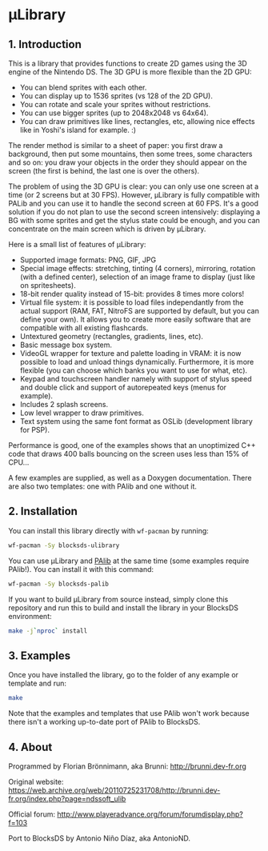 # µLibrary

## 1. Introduction

This is a library that provides functions to create 2D games using the 3D engine
of the Nintendo DS. The 3D GPU is more flexible than the 2D GPU:

- You can blend sprites with each other.
- You can display up to 1536 sprites (vs 128 of the 2D GPU).
- You can rotate and scale your sprites without restrictions.
- You can use bigger sprites (up to 2048x2048 vs 64x64).
- You can draw primitives like lines, rectangles, etc, allowing nice effects
  like in Yoshi's island for example. :)

The render method is similar to a sheet of paper: you first draw a background,
then put some mountains, then some trees, some characters and so on: you draw
your objects in the order they should appear on the screen (the first is behind,
the last one is over the others).

The problem of using the 3D GPU is clear: you can only use one screen at a time
(or 2 screens but at 30 FPS). However, µLibrary is fully compatible with PALib
and you can use it to handle the second screen at 60 FPS. It's a good solution
if you do not plan to use the second screen intensively: displaying a BG with
some sprites and get the stylus state could be enough, and you can concentrate
on the main screen which is driven by µLibrary.

Here is a small list of features of µLibrary:

- Supported image formats: PNG, GIF, JPG
- Special image effects: stretching, tinting (4 corners), mirroring, rotation
  (with a defined center), selection of an image frame to display (just like on
  spritesheets).
- 18-bit render quality instead of 15-bit: provides 8 times more colors!
- Virtual file system: it is possible to load files independantly from the
  actual support (RAM, FAT, NitroFS are supported by default, but you can define
  your own). It allows you to create more easily software that are compatible
  with all existing flashcards.
- Untextured geometry (rectangles, gradients, lines, etc).
- Basic message box system.
- VideoGL wrapper for texture and palette loading in VRAM: it is now possible to
  load and unload things dynamically. Furthermore, it is more flexible (you can
  choose which banks you want to use for what, etc).
- Keypad and touchscreen handler namely with support of stylus speed and double
  click and support of autorepeated keys (menus for example).
- Includes 2 splash screens.
- Low level wrapper to draw primitives.
- Text system using the same font format as OSLib (development library for PSP).

Performance is good, one of the examples shows that an unoptimized C++ code that
draws 400 balls bouncing on the screen uses less than 15% of CPU...

A few examples are supplied, as well as a Doxygen documentation. There are also
two templates: one with PAlib and one without it.

## 2. Installation

You can install this library directly with ``wf-pacman`` by running:

```bash
wf-pacman -Sy blocksds-ulibrary
```

You can use µLibrary and [PAlib](https://github.com/AntonioND/palib) at the same
time (some examples require PAlib!). You can install it with this command:

```bash
wf-pacman -Sy blocksds-palib
```

If you want to build µLibrary from source instead, simply clone this repository
and run this to build and install the library in your BlocksDS environment:

```bash
make -j`nproc` install
```

## 3. Examples

Once you have installed the library, go to the folder of any example or template
and run:

```bash
make
```

Note that the examples and templates that use PAlib won't work because there
isn't a working up-to-date port of PAlib to BlocksDS.

## 4. About

Programmed by Florian Brönnimann, aka Brunni: http://brunni.dev-fr.org

Original website: https://web.archive.org/web/20110725231708/http://brunni.dev-fr.org/index.php?page=ndssoft_ulib

Official forum: http://www.playeradvance.org/forum/forumdisplay.php?f=103

Port to BlocksDS by Antonio Niño Díaz, aka AntonioND.
